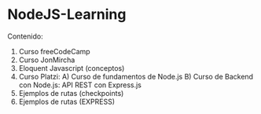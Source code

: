 # NodeJS-Learning

Contenido:

1. Curso freeCodeCamp
2. Curso JonMircha
3. Eloquent Javascript (conceptos)
4. Curso Platzi:
   A) Curso de fundamentos de Node.js
   B) Curso de Backend con Node.js: API REST con Express.js
5. Ejemplos de rutas (checkpoints)
6. Ejemplos de rutas (EXPRESS)
